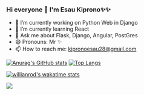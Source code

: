 ### Hi everyone 👋 I'm Esau Kiprono✨✨
- 🔭 I’m currently working on  Python Web in Django
- 🌱 I’m currently learning React
- 💬 Ask me about Flask, Django, Angular, PostGres
- 😄 Pronouns: Mr ✨
-  📫 How to reach me: kipronoesau28@gmail.com

<!--
**EsauKip/EsauKip** is a ✨ _special_ ✨ repository because its `README.md` (this file) appears on your GitHub profile.

Here are some ideas to get you started:

- 🔭 I’m currently working on ...
- 🌱 I’m currently learning ...
- 👯 I’m looking to collaborate on ...
- 🤔 I’m looking for help with ...
- 💬 Ask me about ...
- 📫 How to reach me: ...
- 😄 Pronouns: ...
- ⚡ Fun fact: ...
-->


<!-- [![wakatime](https://wakatime.com/badge/user/b44b1356-dee7-4791-a127-91e80dac6093.svg)](https://wakatime.com/@b44b1356-dee7-4791-a127-91e80dac6093)  -->

[![Anurag's GitHub stats](https://github-readme-stats.vercel.app/api?username=EsauKip&show_icons=true&theme=radical&count_private=true)](https://github.com/EsauKip/github-readme-stats) [![Top Langs](https://github-readme-stats.vercel.app/api/top-langs/?username=EsauKip&layout=compact)](https://github.com/EsauKip/github-readme-stats)

[![willianrod's wakatime stats](https://github-readme-stats.vercel.app/api/wakatime?username=Cyberboolean)](https://github.com/anuraghazra/github-readme-stats)  




<!-- <a href="https://wakatime.com"><img height=400px src="https://wakatime.com/share/@CyberBoolean/70badf7b-de41-497e-9241-6c2f3a80dfb2.png" /></a> !-->


<a href="https://hits.seeyoufarm.com"><img src="https://hits.seeyoufarm.com/api/count/incr/badge.svg?url=https%3A%2F%2Fgithub.com%2Fmercy-bore%2Fhit-counter&count_bg=%2379C83D&title_bg=%23555555&icon=&icon_color=%23E7E7E7&title=hits&edge_flat=false"/></a>

